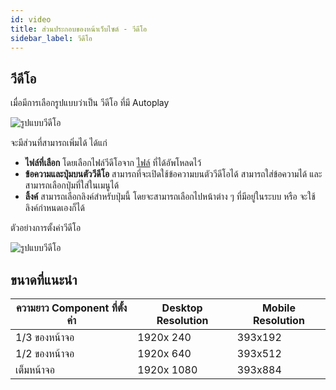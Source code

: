 ```yaml
---
id: video
title: ส่วนประกอบของหน้าเว็บไซต์ - วีดีโอ
sidebar_label: วีดีโอ
---
```


## วีดีโอ

เมื่อมีการเลือกรูปแบบว่าเป็น วีดีโอ ที่มี Autoplay

![รูปแบบวีดีโอ](/img/frontpage-component/12.png)

จะมีส่วนที่สามารถเพิ่มได้ ได้แก่

- **ไฟล์ที่เลือก** โดยเลือกไฟล์วีดีโอจาก [ไฟล์](/docs/website/gallery-and-file) ที่ได้อัพโหลดไว้
- **ข้อความและปุ่มบนตัววีดีโอ** สามารถที่จะเปิดใช้ข้อความบนตัววีดีโอได้ สามารถใส่ข้อความได้ และสามารถเลือกปุ่มที่ใส่ในเมนูได้
- **ลิ้งค์** สามารถเลือกลิงค์สำหรับปุ่มนี้ โดยจะสามารถเลือกไปหน้าต่าง ๆ ที่มีอยู่ในระบบ หรือ จะใช้ลิงค์กำหนดเองก็ได้

ตัวอย่างการตั้งค่าวีดีโอ

![รูปแบบวีดีโอ](/img/frontpage-component/11.png)

## ขนาดที่แนะนำ

| ความยาว Component ที่ตั้งค่า | Desktop Resolution | Mobile Resolution |
| ---------------------------- | ------------------ | ----------------- |
| 1/3 ของหน้าจอ                | 1920x 240          | 393x192           |
| 1/2 ของหน้าจอ                | 1920x 640          | 393x512           |
| เต็มหน้าจอ                   | 1920x 1080         | 393x884           |
